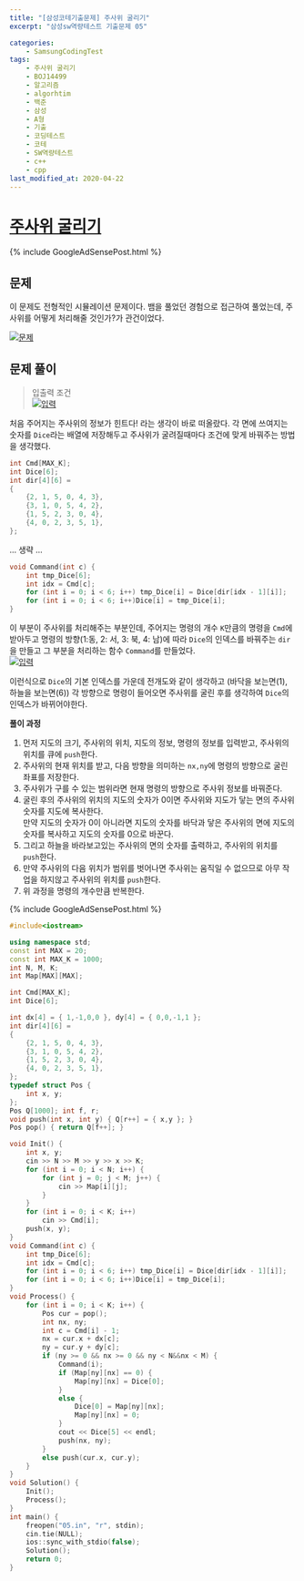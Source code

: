 ```yaml
---
title: "[삼성코테기출문제] 주사위 굴리기"
excerpt: "삼성sw역량테스트 기출문제 05"

categories:
    - SamsungCodingTest
tags:
    - 주사위 굴리기
    - BOJ14499
    - 알고리즘
    - algorhtim
    - 백준
    - 삼성
    - A형
    - 기출
    - 코딩테스트
    - 코테
    - SW역량테스트
    - c++
    - cpp  
last_modified_at: 2020-04-22
---  
```

# [주사위 굴리기](https://www.acmicpc.net/problem/14499)  
  
{% include GoogleAdSensePost.html %}

## 문제  
이 문제도 전형적인 시뮬레이션 문제이다. 뱀을 풀었던 경험으로 접근하여 풀었는데, 주사위를 어떻게 처리해줄 것인가?가 관건이었다.  

[![문제](/assets/BOJ-samsung/2019-10-13-SamsungEX05-img01.jpg)](/assets/BOJ-samsung/2019-10-13-SamsungEX05-img01.jpg)  
  
## 문제 풀이  
>입출력 조건  
[![입력](/assets/BOJ-samsung/2019-10-13-SamsungEX05-img02.jpg)](/assets/BOJ-samsung/2019-10-13-SamsungEX05-img02.jpg)  
  
처음 주어지는 주사위의 정보가 힌트다! 라는 생각이 바로 떠올랐다. 각 면에 쓰여지는 숫자를 `Dice`라는 배열에 저장해두고 주사위가 굴려질때마다 조건에 맞게 바꿔주는 방법을 생각했다.  
  
```cpp  
int Cmd[MAX_K];
int Dice[6];
int dir[4][6] =
{
	{2, 1, 5, 0, 4, 3},
	{3, 1, 0, 5, 4, 2},
	{1, 5, 2, 3, 0, 4},
	{4, 0, 2, 3, 5, 1},
};
```  
... 생략 ...  
```cpp  
void Command(int c) {
	int tmp_Dice[6];
	int idx = Cmd[c];
	for (int i = 0; i < 6; i++) tmp_Dice[i] = Dice[dir[idx - 1][i]];
	for (int i = 0; i < 6; i++)Dice[i] = tmp_Dice[i];
}
```  
이 부분이 주사위를 처리해주는 부분인데, 주어지는 명령의 개수 `K`만큼의 명령을 `Cmd`에 받아두고 명령의 방향(1:동, 2: 서, 3: 북, 4: 남)에 따라 `Dice`의 인덱스를 바꿔주는 `dir`을 만들고 그 부분을 처리하는 함수 `Command`를 만들었다.  
[![입력](/assets/BOJ-samsung/2019-10-13-SamsungEX05-img03.jpg)](/assets/BOJ-samsung/2019-10-13-SamsungEX05-img03.jpg)  
  
이런식으로 `Dice`의 기본 인덱스를 가운데 전개도와 같이 생각하고 (바닥을 보는면(1), 하늘을 보는면(6)) 각 방향으로 명령이 들어오면 주사위를 굴린 후를 생각하여 `Dice`의 인덱스가 바뀌어야한다. 
  
__풀이 과정__  
1. 먼저 지도의 크기, 주사위의 위치, 지도의 정보, 명령의 정보를 입력받고, 주사위의 위치를 큐에 `push`한다. 
2. 주사위의 현재 위치를 받고, 다음 방향을 의미하는 `nx,ny`에 명령의 방향으로 굴린 좌표를 저장한다.  
3. 주사위가 구를 수 있는 범위라면 현재 명령의 방향으로 주사위 정보를 바꿔준다.  
4. 굴린 후의 주사위의 위치의 지도의 숫자가 0이면 주사위와 지도가 닿는 면의 주사위 숫자를 지도에 복사한다.  
   만약 지도의 숫자가 0이 아니라면 지도의 숫자를 바닥과 닿은 주사위의 면에 지도의 숫자를 복사하고 지도의 숫자를 0으로 바꾼다.
5. 그리고 하늘을 바라보고있는 주사위의 면의 숫자를 출력하고, 주사위의 위치를 `push`한다.  
6. 만약 주사위의 다음 위치가 범위를 벗어나면 주사위는 움직일 수 없으므로 아무 작업을 하지않고 주사위의 위치를 `push`한다.  
7. 위 과정을 명령의 개수만큼 반복한다.
  
{% include GoogleAdSensePost.html %}  
  
```cpp
#include<iostream>

using namespace std;
const int MAX = 20;
const int MAX_K = 1000;
int N, M, K;
int Map[MAX][MAX];

int Cmd[MAX_K];
int Dice[6];

int dx[4] = { 1,-1,0,0 }, dy[4] = { 0,0,-1,1 };
int dir[4][6] =
{
	{2, 1, 5, 0, 4, 3},
	{3, 1, 0, 5, 4, 2},
	{1, 5, 2, 3, 0, 4},
	{4, 0, 2, 3, 5, 1},
};
typedef struct Pos {
	int x, y;
};
Pos Q[1000]; int f, r;
void push(int x, int y) { Q[r++] = { x,y }; }
Pos pop() { return Q[f++]; }

void Init() {
	int x, y;
	cin >> N >> M >> y >> x >> K;
	for (int i = 0; i < N; i++) {
		for (int j = 0; j < M; j++) {
			cin >> Map[i][j];
		}
	}
	for (int i = 0; i < K; i++)
		cin >> Cmd[i];
	push(x, y);
}
void Command(int c) {
	int tmp_Dice[6];
	int idx = Cmd[c];
	for (int i = 0; i < 6; i++) tmp_Dice[i] = Dice[dir[idx - 1][i]];
	for (int i = 0; i < 6; i++)Dice[i] = tmp_Dice[i];
}
void Process() {
	for (int i = 0; i < K; i++) {
		Pos cur = pop();
		int nx, ny;
		int c = Cmd[i] - 1;
		nx = cur.x + dx[c];
		ny = cur.y + dy[c];
		if (ny >= 0 && nx >= 0 && ny < N&&nx < M) {
			Command(i);
			if (Map[ny][nx] == 0) {
				Map[ny][nx] = Dice[0];
			}
			else {
				Dice[0] = Map[ny][nx];
				Map[ny][nx] = 0;
			}
			cout << Dice[5] << endl;
			push(nx, ny);
		}
		else push(cur.x, cur.y);
	}
}
void Solution() {
	Init();
	Process();
}
int main() {
	freopen("05.in", "r", stdin);
	cin.tie(NULL);
	ios::sync_with_stdio(false);
	Solution();
	return 0;
}
```